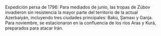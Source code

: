Expedición persa de 1796: Para mediados de junio, las tropas de Zúbov invadieron sin resistencia la mayor parte del territorio de la actual Azerbaiyán, incluyendo tres ciudades principales: Bakú, Şamaxı y Ganja. Para noviembre, se estacionaron en la confluencia de los ríos Aras y Kurá, preparados para atacar Irán.
